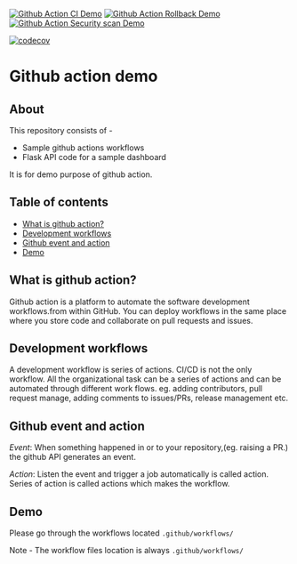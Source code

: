 [![Github Action CI Demo](https://github.com/asksmruti/demo/actions/workflows/ci-demo.yml/badge.svg)](https://github.com/asksmruti/demo/actions/workflows/ci-demo.yml)
[![Github Action Rollback Demo](https://github.com/asksmruti/demo/actions/workflows/rollback.yml/badge.svg)](https://github.com/asksmruti/demo/actions/workflows/rollback.yml)
[![Github Action Security scan Demo](https://github.com/asksmruti/demo/actions/workflows/security-scan-demo.yml/badge.svg)](https://github.com/asksmruti/demo/actions/workflows/security-scan-demo.yml)

[![codecov](https://codecov.io/gh/asksmruti/demo/branch/main/graph/badge.svg?token=NP7RSB1OQC)](https://codecov.io/gh/asksmruti/demo)


[comment]: <> ([![Codecov]&#40;https://codecov.io/gh/asksmruti/demo/branch/main/graph/badge.svg?token=xxxxxx&#41;]&#40;https://codecov.io/gh/asksmruti/demo&#41;)

[comment]: <> (![Open Issues]&#40;https://img.shields.io/github/issues/asksmruti/demo&#41;)

[comment]: <> (![Open PRs]&#40;https://img.shields.io/github/issues-pr-raw/asksmruti/demo&#41;)

# Github action demo


About
------
This repository consists of -
* Sample github actions workflows
* Flask API code for a sample dashboard

It is for demo purpose of github action.

Table of contents
------------------

- [What is github action?](#what-is-github-action)
- [Development workflows](#development-workflow)
- [Github event and action](#github-events-actions)
- [Demo](#demo)

## What is github action?
Github action is a platform to automate the software development workflows.from within GitHub. 
You can deploy workflows in the same place where you store code and collaborate on pull requests and issues.


## Development workflows
A development workflow is series of actions. CI/CD is not the only workflow.
All the organizational task can be a series of actions and can be automated through different work flows. 
eg. adding contributors, pull request manage, adding comments to issues/PRs, release management etc.


## Github event and action
_Event_: When something happened in or to your repository,(eg. raising a PR.) the github API generates an event.

_Action_: Listen the event and trigger a job automatically is called action.
Series of action is called actions which makes the workflow.

## Demo
Please go through the workflows located `.github/workflows/`

Note - The workflow files location is always `.github/workflows/`